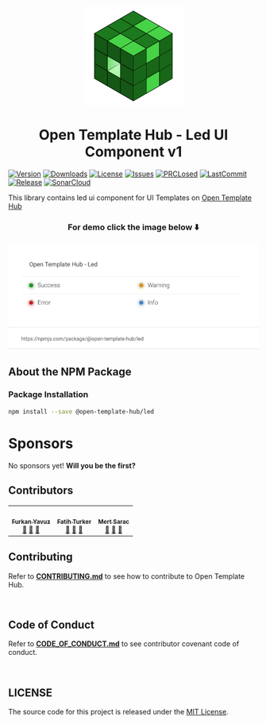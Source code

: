 <p align="center">
   <a href="https://opentemplatehub.com">
    <img src="https://raw.githubusercontent.com/open-template-hub/open-template-hub.github.io/master/assets/logo/brand-logo.png" alt="Logo" width=200>
  </a>
</p>

<h1 align="center">
Open Template Hub - Led UI Component v1
</h1>

[![Version](https://img.shields.io/npm/v/@open-template-hub/led?color=CB3837&style=for-the-badge&logo=npm)](https://www.npmjs.com/package/@open-template-hub/led)
[![Downloads](https://img.shields.io/npm/dt/@open-template-hub/led?color=CB3837&logo=npm&style=for-the-badge)](https://www.npmjs.com/package/@open-template-hub/led)
[![License](https://img.shields.io/github/license/open-template-hub/led?color=43b043&style=for-the-badge)](LICENSE)
[![Issues](https://img.shields.io/github/issues/open-template-hub/led?color=43b043&style=for-the-badge)](https://github.com/open-template-hub/led/issues)
[![PRCLosed](https://img.shields.io/github/issues-pr-closed-raw/open-template-hub/led?color=43b043&style=for-the-badge)](https://github.com/open-template-hub/led/pulls?q=is%3Apr+is%3Aclosed)
[![LastCommit](https://img.shields.io/github/last-commit/open-template-hub/led?color=43b043&style=for-the-badge)](https://github.com/open-template-hub/led/commits/master)
[![Release](https://img.shields.io/github/release/open-template-hub/led?include_prereleases&color=43b043&style=for-the-badge)](https://github.com/open-template-hub/led/releases)
[![SonarCloud](https://img.shields.io/sonar/quality_gate/open-template-hub_led?server=https%3A%2F%2Fsonarcloud.io&label=Sonar%20Cloud&style=for-the-badge&logo=sonarcloud)](https://sonarcloud.io/dashboard?id=open-template-hub_led)

This library contains led ui component for UI Templates on [Open Template Hub](https://github.com/open-template-hub)

<h3 align="center">
  For demo click the image below ⬇️
</h3>

<p align="center">
  <a href="https://web.opentemplatehub.com/status">
    <img src="https://raw.githubusercontent.com/open-template-hub/open-template-hub.github.io/master/assets/demo/library/led-library-demo-light.png" alt="Screenshot" width="700px">
  </a>
</p>

## About the NPM Package

### Package Installation

```sh
npm install --save @open-template-hub/led
```

# Sponsors

No sponsors yet! **Will you be the first?**

## Contributors

<!-- ALL-CONTRIBUTORS-LIST:START - Do not remove or modify this section -->
<!-- prettier-ignore-start -->
<!-- markdownlint-disable -->
<table>
  <tr>
    <td align="center"><a href="https://github.com/furknyavuz"><img src="https://avatars0.githubusercontent.com/u/2248168?s=460&u=435ef6ade0785a7a135ce56cae751fb3ade1d126&v=4" width="100px;" alt=""/><br /><sub><b>Furkan Yavuz</b></sub></a><br /><a href="https://github.com/open-template-hub/led/issues/created_by/furknyavuz" title="Answering Questions">💬</a> <a href="https://github.com/open-template-hub/led/commits?author=furknyavuz" title="Documentation">📖</a> <a href="https://github.com/open-template-hub/led/pulls?q=is%3Apr+reviewed-by%3Afurknyavuz" title="Reviewed Pull Requests">👀</a></td>
    <td align="center"><a href="https://github.com/fatihturker"><img src="https://avatars1.githubusercontent.com/u/2202179?s=460&u=261b1129e7106c067783cb022ab9999aad833bdc&v=4" width="100px;" alt=""/><br /><sub><b>Fatih Turker</b></sub></a><br /><a href="https://github.com/open-template-hub/led/issues/created_by/fatihturker" title="Answering Questions">💬</a> <a href="https://github.com/open-template-hub/led/commits?author=fatihturker" title="Documentation">📖</a> <a href="https://github.com/open-template-hub/led/pulls?q=is%3Apr+reviewed-by%3Afatihturker" title="Reviewed Pull Requests">👀</a></td>
    <td align="center"><a href="https://github.com/mertlsarac"><img src="https://avatars1.githubusercontent.com/u/38442589?s=400&u=aa3cda11724fc297a0bfa6beb35c9be81687cf3c&v=4" width="100px;" alt=""/><br /><sub><b>Mert Sarac</b></sub></a><br /><a href="https://github.com/open-template-hub/led/issues/created_by/mertlsarac" title="Answering Questions">💬</a> <a href="https://github.com/open-template-hub/led/commits?author=mertlsarac" title="Documentation">📖</a> <a href="https://github.com/open-template-hub/led/pulls?q=is%3Apr+reviewed-by%3Amertlsarac" title="Reviewed Pull Requests">👀</a></td>
  </tr>
</table>

<!-- markdownlint-enable -->
<!-- prettier-ignore-end -->

<!-- ALL-CONTRIBUTORS-LIST:END -->

## Contributing

Refer to **[CONTRIBUTING.md](https://github.com/open-template-hub/.github/blob/master/docs/CONTRIBUTING.md)** to see how to contribute to Open Template Hub.

<br/>

## Code of Conduct

Refer to **[CODE_OF_CONDUCT.md](https://github.com/open-template-hub/.github/blob/master/docs/CODE_OF_CONDUCT.md)** to see contributor covenant code of conduct.

<br/>

## LICENSE

The source code for this project is released under the [MIT License](LICENSE).
